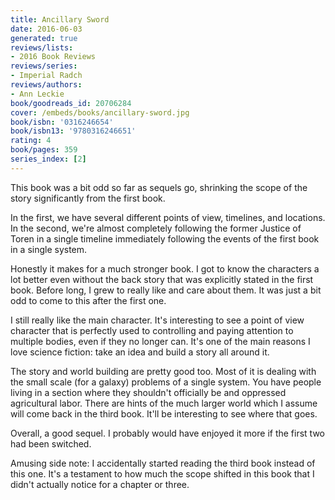 ```yaml
---
title: Ancillary Sword
date: 2016-06-03
generated: true
reviews/lists:
- 2016 Book Reviews
reviews/series:
- Imperial Radch
reviews/authors:
- Ann Leckie
book/goodreads_id: 20706284
cover: /embeds/books/ancillary-sword.jpg
book/isbn: '0316246654'
book/isbn13: '9780316246651'
rating: 4
book/pages: 359
series_index: [2]
---
```

This book was a bit odd so far as sequels go, shrinking the scope of the story significantly from the first book.  

In the first, we have several different points of view, timelines, and locations. In the second, we're almost completely following the former Justice of Toren in a single timeline immediately following the events of the first book in a single system.  

<!--more-->

Honestly it makes for a much stronger book. I got to know the characters a lot better even without the back story that was explicitly stated in the first book. Before long, I grew to really like and care about them. It was just a bit odd to come to this after the first one.  

I still really like the main character. It's interesting to see a point of view character that is perfectly used to controlling and paying attention to multiple bodies, even if they no longer can. It's one of the main reasons I love science fiction: take an idea and build a story all around it.  

The story and world building are pretty good too. Most of it is dealing with the small scale (for a galaxy) problems of a single system. You have people living in a section where they shouldn't officially be and oppressed agricultural labor. There are hints of the much larger world which I assume will come back in the third book. It'll be interesting to see where that goes.  

Overall, a good sequel. I probably would have enjoyed it more if the first two had been switched.  

Amusing side note: I accidentally started reading the third book instead of this one. It's a testament to how much the scope shifted in this book that I didn't actually notice for a chapter or three.